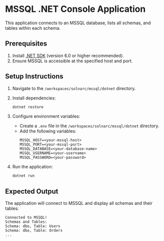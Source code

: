 # MSSQL .NET Console Application

This application connects to an MSSQL database, lists all schemas, and tables within each schema.

## Prerequisites

1. Install [.NET SDK](https://dotnet.microsoft.com/download) (version 6.0 or higher recommended).
2. Ensure MSSQL is accessible at the specified host and port.

## Setup Instructions

1. Navigate to the `/workspaces/solnarc/mssql/dotnet` directory.

2. Install dependencies:
   ```bash
   dotnet restore
   ```

3. Configure environment variables:
   - Create a `.env` file in the `/workspaces/solnarc/mssql/dotnet` directory.
   - Add the following variables:
     ```
     MSSQL_HOST=<your-mssql-host>
     MSSQL_PORT=<your-mssql-port>
     MSSQL_DATABASE=<your-database-name>
     MSSQL_USERNAME=<your-username>
     MSSQL_PASSWORD=<your-password>
     ```

4. Run the application:
   ```bash
   dotnet run
   ```

## Expected Output

The application will connect to MSSQL and display all schemas and their tables:
```
Connected to MSSQL!
Schemas and Tables:
Schema: dbo, Table: Users
Schema: dbo, Table: Orders
...
```
